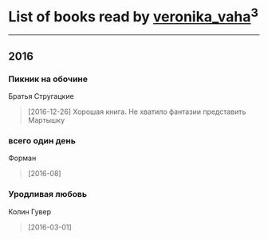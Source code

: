 # List of books read by [veronika_vaha](http://vk.com/id87639392)<sup>3</sup>
---

## 2016

### Пикник на обочине
Братья Стругацкие
> [2016-12-26] Хорошая книга. Не хватило фантазии представить Мартышку


### всего один день
Форман
> [2016-08] 


### Уродливая любовь
Колин Гувер
> [2016-03-01] 



